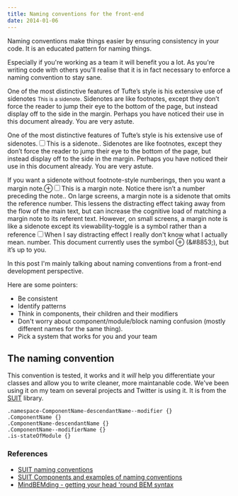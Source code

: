 ```yaml
---
title: Naming conventions for the front-end
date: 2014-01-06
---
```


Naming conventions make things easier by ensuring consistency in your code. It is an educated pattern for naming things.

Especially if you're working as a team it will benefit you a lot. As you're writing code with others you'll realise that it is in fact necessary to enforce a naming convention to stay sane.

One of the most distinctive features of Tufte’s style is his extensive use of sidenotes <small>This is a sidenote</small>. Sidenotes are like footnotes, except they don’t force the reader to jump their eye to the bottom of the page, but instead display off to the side in the margin. Perhaps you have noticed their use in this document already. You are very astute.

One of the most distinctive features of Tufte’s style is his extensive use of sidenotes.<label for="sn-extensive-use-of-sidenotes" class="note-toggle note-number"></label><input type="checkbox" id="sn-extensive-use-of-sidenotes" class="note-toggle"/><span class="note note--side">This is a sidenote.</span>. Sidenotes are like footnotes, except they don’t force the reader to jump their eye to the bottom of the page, but instead display off to the side in the margin. Perhaps you have noticed their use in this document already. You are very astute.

If you want a sidenote without footnote-style numberings, then you want a margin note.<label for="mn-demo" class="note-toggle">&#8853;</label><input type="checkbox" id="mn-demo" class="note-toggle"/><span class="note">This is a margin note. Notice there isn’t a number preceding the note.</span>. On large screens, a margin note is a sidenote that omits the reference number. This lessens the distracting effect taking away from the flow of the main text, but can increase the cognitive load of matching a margin note to its referent text. However, on small screens, a margin note is like a sidenote except its viewability-toggle is a symbol rather than a reference<label for="sn-distracting-effect" class="note-toggle note-number"></label><input type="checkbox" id="sn-distracting-effect" class="note-toggle"/><span class="note note--side">When I say distracting effect I really don't know what I actually mean.</span> number. This document currently uses the symbol &#8853; (<span class="code">&amp;#8853;</span>), but it’s up to you.

In this post I'm mainly talking about naming conventions from a front-end development perspective.

Here are some pointers:

- Be consistent
- Identify patterns
- Think in components, their children and their modifiers
- Don't worry about component/module/block naming confusion (mostly different names for the same thing).
- Pick a system that works for you and your team

## The naming convention

This convention is tested, it works and it _will_ help you differentiate your classes and allow you to write cleaner, more maintanable code. We've been using it on my team on several projects and Twitter is using it. It is from the [SUIT](https://github.com/suitcss/suit/blob/master/doc/naming-conventions.md) library.

    .namespace-ComponentName-descendantName--modifier {}
    .ComponentName {}
    .ComponentName-descendantName {}
    .ComponentName--modifierName {}
    .is-stateOfModule {}

### References

- [SUIT naming conventions](https://github.com/suitcss/suit/blob/master/doc/naming-conventions.md)
- [SUIT Components and examples of naming conventions](https://github.com/suitcss/suit/blob/master/doc/components.md#naming-conventions)
- [MindBEMding - getting your head 'round BEM syntax](http://csswizardry.com/2013/01/mindbemding-getting-your-head-round-bem-syntax/)
